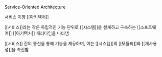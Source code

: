 Service-Oriented Architecture

서비스 지향 [[아키텍처]]

[[서비스]]라는 작은 독립적인 기능 단위로 [[시스템]]을 설계하고 구축하는 [[소프트웨어]] [[아키텍처]] 패러다임을 나타냄

[[서비스]] 간의 통신을 통해 기능을 제공하며, 이는 [[시스템]]의 [[모듈화]]와 [[재사용성]]을 촉진함



